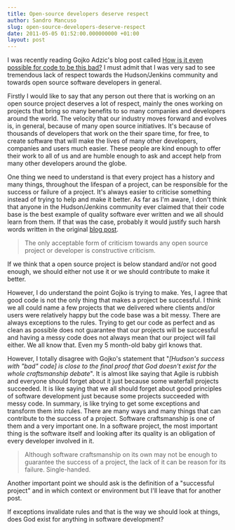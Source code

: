 ```yaml
---
title: Open-source developers deserve respect
author: Sandro Mancuso
slug: open-source-developers-deserve-respect
date: 2011-05-05 01:52:00.000000000 +01:00
layout: post
---
```


I was recently reading Gojko Adzic's blog
post called <a href="http://gojko.net/2011/04/05/how-is-it-even-possible-code-to-be-this-bad/">How is it even possible for code to be this
bad?</a>
I must admit that I was very sad to see tremendous lack of respect
towards the Hudson/Jenkins community and towards open source software
developers in general.

Firstly I would like to say that any person out there that is working on
an open source project deserves a lot of respect, mainly the ones
working on projects that bring so many benefits to so many companies and
developers around the world. The velocity that our industry moves
forward and evolves is, in general, because of many open source
initiatives. It's because of thousands of developers that work on the
their spare time, for free, to create software that will make the lives
of many other developers, companies and users much easier. These people
are kind enough to offer their work to all of us and are humble enough
to ask and accept help from many other developers around the globe.

One thing we need to understand is that every project has a history and
many things, throughout the lifespan of a project, can be responsible
for the success or failure of a project. It's always easier to criticise
something instead of trying to help and make it better. As far as I'm
aware, I don't think that anyone in the Hudson/Jenkins community ever
claimed that their code base is the best example of quality software
ever written and we all should learn from them. If that was the case,
probably it would justify such harsh words written in the original <a href="http://gojko.net/2011/04/05/how-is-it-even-possible-code-to-be-this-bad/">blog
post</a>. 

<blockquote>
The only acceptable form of criticism towards any open source project
or developer is constructive criticism.
</blockquote>

If we think that a open source project is below standard and/or not good
enough, we should either not use it or we should contribute to make it
better.

However, I do understand the point Gojko is trying to make. Yes, I agree
that good code is not the only thing that makes a project be successful.
I think we all could name a few projects that we delivered where clients
and/or users were relatively happy but the code base was a bit messy.
There are always exceptions to the rules. Trying to get our code as
perfect and as clean as possible does not guarantee that our projects
will be successful and having a messy code does not always mean that our
project will fail either. We all know that. Even my 5 month-old baby
girl knows that.

However, I totally disagree with Gojko&#39;s statement that &quot;<em>[Hudson&#39;s
success with &quot;bad&quot; code] is close to the final proof that God doesn&#39;t
exist for the whole craftsmanship debate</em>&quot;. It is almost like saying
that Agile is rubbish and everyone should forget about it just because
some waterfall projects succeeded. It is like saying that we all should
forget about good principles of software development just because some
projects succeeded with messy code. In summary, is like trying to get
some exceptions and transform them into rules. There are many ways and
many things that can contribute to the success of a project. Software
craftsmanship is one of them and a very important one. In a software
project, the most important thing is the software itself and looking
after its quality is an obligation of every developer involved in it.

<blockquote>
Although software craftsmanship on its own may not be enough to
guarantee the success of a project, the lack of it can be reason for
its failure. Single-handed.
</blockquote>

Another important point we should ask is the definition of a &quot;successful
project&quot; and in which context or environment but I&#39;ll leave that for
another post.

If exceptions invalidate rules and that is the way we should look at
things, does God exist for anything in software development?
